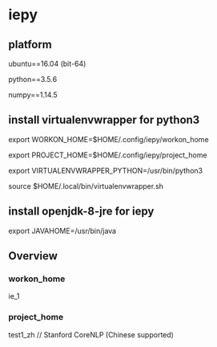 # iepy

## platform
ubuntu==16.04 (bit-64)

python==3.5.6

numpy==1.14.5

## install virtualenvwrapper for python3
export WORKON_HOME=$HOME/.config/iepy/workon_home

export PROJECT_HOME=$HOME/.config/iepy/project_home

export VIRTUALENVWRAPPER_PYTHON=/usr/bin/python3

source $HOME/.local/bin/virtualenvwrapper.sh

## install openjdk-8-jre for iepy
export JAVAHOME=/usr/bin/java

## Overview

### workon_home
ie_1

### project_home
test1_zh // Stanford CoreNLP (Chinese supported)
